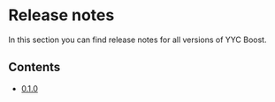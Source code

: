 # Release notes
In this section you can find release notes for all versions of YYC Boost.

## Contents
* [0.1.0](./ReleaseNotes0.1.0.html)
